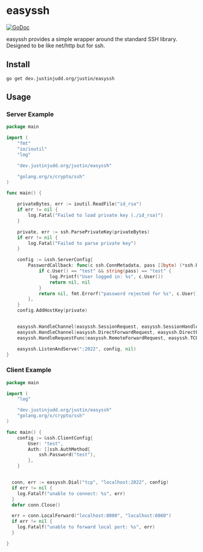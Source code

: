 # easyssh

[![GoDoc](https://godoc.org/dev.justinjudd.org/justin/easyssh?status.svg)](https://godoc.org/dev.justinjudd.org/justin/easyssh)

easyssh provides a simple wrapper around the standard SSH library. Designed to be like net/http but for ssh.

## Install

    go get dev.justinjudd.org/justin/easyssh

## Usage

### Server Example

```go
package main

import (
	"fmt"
	"io/ioutil"
	"log"

	"dev.justinjudd.org/justin/easyssh"

	"golang.org/x/crypto/ssh"
)

func main() {

	privateBytes, err := ioutil.ReadFile("id_rsa")
	if err != nil {
		log.Fatal("Failed to load private key (./id_rsa)")
	}

	private, err := ssh.ParsePrivateKey(privateBytes)
	if err != nil {
		log.Fatal("Failed to parse private key")
	}

	config := &ssh.ServerConfig{
		PasswordCallback: func(c ssh.ConnMetadata, pass []byte) (*ssh.Permissions, error) {
			if c.User() == "test" && string(pass) == "test" {
				log.Printf("User logged in: %s", c.User())
				return nil, nil
			}
			return nil, fmt.Errorf("password rejected for %s", c.User())
		},
	}
	config.AddHostKey(private)


	easyssh.HandleChannel(easyssh.SessionRequest, easyssh.SessionHandler())
	easyssh.HandleChannel(easyssh.DirectForwardRequest, easyssh.DirectPortForwardHandler())
	easyssh.HandleRequestFunc(easyssh.RemoteForwardRequest, easyssh.TCPIPForwardRequest)

	easyssh.ListenAndServe(":2022", config, nil)
}

```

### Client Example

```go
package main

import (
	"log"

	"dev.justinjudd.org/justin/easyssh"
	"golang.org/x/crypto/ssh"
)

func main() {
	config := &ssh.ClientConfig{
		User: "test",
		Auth: []ssh.AuthMethod{
			ssh.Password("test"),
		},
	}


  conn, err := easyssh.Dial("tcp", "localhost:2022", config)
  if err != nil {
  	log.Fatalf("unable to connect: %s", err)
  }
  defer conn.Close()

  err = conn.LocalForward("localhost:8000", "localhost:6060")
  if err != nil {
  	log.Fatalf("unable to forward local port: %s", err)
  }

}

```
